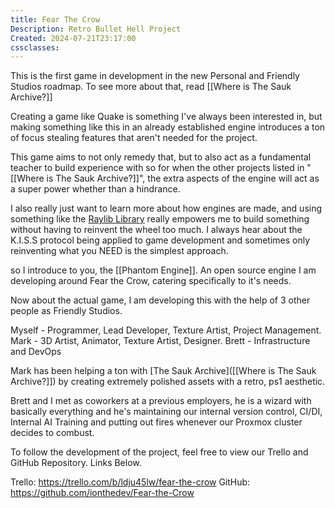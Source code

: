 ```yaml
---
title: Fear The Crow
Description: Retro Bullet Hell Project
Created: 2024-07-21T23:17:00
cssclasses:
---
```

This is the first game in development in the new Personal and Friendly Studios roadmap. To see more about that, read [[Where is The Sauk Archive?]]

Creating a game like Quake is something I've always been interested in, but making something like this in an already established engine introduces a ton of focus stealing features that aren't needed for the project. 

This game aims to not only remedy that, but to also act as a fundamental teacher to build experience with so for when the other projects listed in "[[Where is The Sauk Archive?]]", the extra aspects of the engine will act as a super power whether than a hindrance.

I also really just want to learn more about how engines are made, and using something like the [Raylib Library](https://www.raylib.com) really empowers me to build something without having to reinvent the wheel too much. I always hear about the K.I.S.S protocol being applied to game development and sometimes only reinventing what you NEED is the simplest approach. 

so I introduce to you, the [[Phantom Engine]]. An open source engine I am developing around Fear the Crow, catering specifically to it's needs.

Now about the actual game, I am developing this with the help of 3 other people as Friendly Studios.

Myself - Programmer, Lead Developer, Texture Artist, Project Management.
Mark - 3D Artist, Animator, Texture Artist, Designer.
Brett - Infrastructure and DevOps

Mark has been helping a ton with [The Sauk Archive]([[Where is The Sauk Archive?]]) by creating extremely polished assets with a retro, ps1 aesthetic. 

Brett and I met as coworkers at a previous employers, he is a wizard with basically everything and he's maintaining our internal version control, CI/DI, Internal AI Training and putting out fires whenever our Proxmox cluster decides to combust.

To follow the development of the project, feel free to view our Trello and GitHub Repository. Links Below.

Trello: https://trello.com/b/ldju45lw/fear-the-crow
GitHub: https://github.com/ionthedev/Fear-the-Crow
